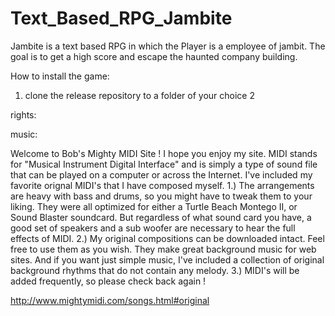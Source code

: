 # Text_Based_RPG_Jambite

Jambite is a text based RPG in which the Player is a employee of jambit. The goal is to get a high score 
and escape the haunted company building.

How to install the game:

1. clone the release repository to a folder of your choice
2


























































rights:

  music:
    
Welcome to Bob's Mighty MIDI Site ! I hope you enjoy my site.  MIDI stands for "Musical Instrument Digital Interface" and is simply a type of sound file that can be played on a computer or across the Internet.
I've included my favorite orignal MIDI's that I have composed myself.
1.) The arrangements are heavy with bass and drums, so you might have to tweak them to your liking.  They were all optimized for either a Turtle Beach Montego II, or Sound Blaster soundcard.  But regardless of what sound card you have, a good set of speakers and a sub woofer are necessary to hear the full effects of MIDI.
2.) My original compositions can be downloaded intact.  Feel free to use them as you wish. They make great background music for web sites. And if you want just simple music, I've included a collection of original background rhythms that do not contain any melody.
3.) MIDI's will be added frequently, so please check back again !

http://www.mightymidi.com/songs.html#original

